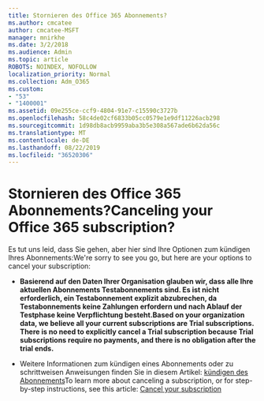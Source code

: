 ```yaml
---
title: Stornieren des Office 365 Abonnements?
ms.author: cmcatee
author: cmcatee-MSFT
manager: mnirkhe
ms.date: 3/2/2018
ms.audience: Admin
ms.topic: article
ROBOTS: NOINDEX, NOFOLLOW
localization_priority: Normal
ms.collection: Adm_O365
ms.custom:
- "53"
- "1400001"
ms.assetid: 09e255ce-ccf9-4804-91e7-c15590c3727b
ms.openlocfilehash: 58c4de02cf6833b05cc0579e1e9df11226acb298
ms.sourcegitcommit: 1d98db8acb9959aba3b5e308a567ade6b62da56c
ms.translationtype: MT
ms.contentlocale: de-DE
ms.lasthandoff: 08/22/2019
ms.locfileid: "36520306"
---
```

# <a name="canceling-your-office-365-subscription"></a><span data-ttu-id="6774d-102">Stornieren des Office 365 Abonnements?</span><span class="sxs-lookup"><span data-stu-id="6774d-102">Canceling your Office 365 subscription?</span></span>

<span data-ttu-id="6774d-103">Es tut uns leid, dass Sie gehen, aber hier sind Ihre Optionen zum kündigen Ihres Abonnements:</span><span class="sxs-lookup"><span data-stu-id="6774d-103">We're sorry to see you go, but here are your options to cancel your subscription:</span></span>
  
- <span data-ttu-id="6774d-104">**Basierend auf den Daten Ihrer Organisation glauben wir, dass alle Ihre aktuellen Abonnements Testabonnements sind. Es ist nicht erforderlich, ein Testabonnement explizit abzubrechen, da Testabonnements keine Zahlungen erfordern und nach Ablauf der Testphase keine Verpflichtung besteht.**</span><span class="sxs-lookup"><span data-stu-id="6774d-104">**Based on your organization data, we believe all your current subscriptions are Trial subscriptions. There is no need to explicitly cancel a Trial subscription because Trial subscriptions require no payments, and there is no obligation after the trial ends.**</span></span>

- <span data-ttu-id="6774d-105">Weitere Informationen zum kündigen eines Abonnements oder zu schrittweisen Anweisungen finden Sie in diesem Artikel: [kündigen des Abonnements](https://docs.microsoft.com/office365/admin/subscriptions-and-billing/cancel-your-subscription)</span><span class="sxs-lookup"><span data-stu-id="6774d-105">To learn more about canceling a subscription, or for step-by-step instructions, see this article: [Cancel your subscription](https://docs.microsoft.com/office365/admin/subscriptions-and-billing/cancel-your-subscription)</span></span>
